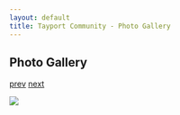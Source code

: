 ```yaml
---
layout: default
title: Tayport Community - Photo Gallery
---
```

## Photo Gallery

[prev](http://tayport.org.uk/photo/135) [next](http://tayport.org.uk/photo/137)

![ ](http://tayport.org.uk/media/136.jpg " ")

